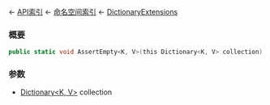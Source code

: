 ← [API索引](Api-Index) ← [命名空间索引](Namespace-Index) ← [DictionaryExtensions](System.Collections.Generic.DictionaryExtensions)

### 概要

```csharp
public static void AssertEmpty<K, V>(this Dictionary<K, V> collection)
```

### 参数

* [Dictionary&lt;K, V&gt;](https://docs.microsoft.com/en-us/dotnet/api/System.Collections.Generic.Dictionary-2?view=netframework-4.6) collection
